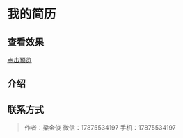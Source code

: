 # 我的简历

## 查看效果

 [点击预览](https://LiangJinJun.github.io/resume/index.html)
 
## 介绍

## 联系方式

    
   > 作者：梁金俊
   > 微信：17875534197
   > 手机：17875534197